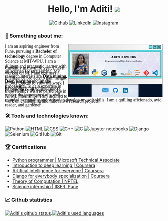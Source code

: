 <div align="center">
   <h1>
Hello, I'm Aditi! <img src="https://media.giphy.com/media/hvRJCLFzcasrR4ia7z/giphy.gif" width="25px">
 </h1>

<p>
<a href="https://github.com/aditi-govindu" target="_blank"><img alt = "Github" src="https://img.shields.io/badge/github-%23E4405F.svg?&style=for-the-badge&logo=github&logoColor=white" /></a>
<a href="https://in.linkedin.com/in/aditigovindu" target="_blank"><img alt="LinkedIn" src="https://img.shields.io/badge/linkedin-%230077B5.svg?&style=for-the-badge&logo=linkedin&logoColor=white" /></a>
<a href="https://www.instagram.com/aditig_1712" target="_blank"><img alt = "Instagram" src="https://img.shields.io/badge/instagram-%23E4405F.svg?&style=for-the-badge&logo=instagram&logoColor=white" /></a>
</p>
  </div>

### 🔭 Something about me:
<img align='right' src="https://github.com/aditi-govindu/aditi-govindu/blob/main/header.gif" width=60% alt="My portfolio">
<p style = "font-family: Times New Roman; color: black; height: 4em;">
I am an aspiring engineer from Pune, pursuing a <strong>Bachelor of technology</strong> degree in Computer Science at MIT-WPU. I am a diligent and pragmatic learner with an acumen for strategizing. My research interests are <strong> Data mining, Deep learning</strong> and <strong> image processing</strong>.
To gain expertise in these fields, I wish to participate in AI/ML internships. I am inclined to work on challenging and innovative research projects.
<p style = "font-family: Times New Roman; color: black; height: 4em;">
Currently in my third year, I have worked on NLP and business intelligence projects to gain insight into AI topics.
To view the work I have done, jump to <a href="https://github.com/aditi-govindu" target="_blank" rel="noopener noreferrer">my projects.</a>
</p>
<p style = "font-family: Times New Roman; color: black; height: 4em;">
In addition to my academics, I realize the importance of a well-rounded personality and strived to develop my soft skills. I am a quilling aficionado, avid reader, and gardener.
</p>

### 🛠 Tools and technologies known:
<p>
<img alt="Python" src="https://img.shields.io/badge/python%20-%2314354C.svg?&style=for-the-badge&logo=python&logoColor=white"/>
<img alt="HTML" src="https://img.shields.io/badge/html5%20-%23E34F26.svg?&style=for-the-badge&logo=html5&logoColor=white"/> 
<img alt="CSS" src="https://img.shields.io/badge/css3%20-%231572B6.svg?&style=for-the-badge&logo=css3&logoColor=white"/>
<img alt="C++" src="https://img.shields.io/badge/c++%20-%2300599C.svg?&style=for-the-badge&logo=c%2B%2B&logoColor=white"/>
<img alt="C" src="https://img.shields.io/badge/c%20-%2300599C.svg?&style=for-the-badge&logo=c&logoColor=white"/>
<img alt="Jupyter notebooks" src="https://img.shields.io/badge/jupyter%20-%23F05033.svg?&style=for-the-badge&logo=jupyter&logoColor=white"/>
<img alt="Django" src="https://img.shields.io/badge/django%20-%23F05033.svg?&style=for-the-badge&logo=django&logoColor=white"/>
<img alt="Selenium" src="https://img.shields.io/badge/selenium%20-%23F05033.svg?&style=for-the-badge&logo=selenium&logoColor=white"/>
<img alt="GitHub" src="https://img.shields.io/badge/github%20-%23121011.svg?&style=for-the-badge&logo=github&logoColor=white"/>
<img alt="Git" src="https://img.shields.io/badge/git%20-%23F05033.svg?&style=for-the-badge&logo=git&logoColor=white"/> 
</p>

### 🏆 Certifications
<ul>
  <li><a href="https://www.credly.com/badges/c936d751-1a55-41e0-bcf3-ea0fafb0ef0b/public_url">Python programmer | Microsoft Technical Associate</li>
  <li><a href="https://www.coursera.org/account/accomplishments/verify/FNWWQKL46TAK">Introduction to deep learning | Coursera</a></li>
  <li><a href="https://www.coursera.org/account/accomplishments/verify/TES5KTLD2ZRV">Artifical intelligence for everyone | Coursera</a></li>
  <li><a href="https://coursera.org/verify/specialization/66SHEMMCDYBL">Django for everybody specialization | Coursera</a></li>
  <li><a href="https://nptel.ac.in/noc/Ecertificate/?q=NPTEL21CS83S1412107403060250">Theory of Computation | NPTEL</a></li>
  <li><a href="https://www.theorchidschool.org/Circular/article/1371">Science internship | IISER, Pune </a></li>
</ul>

### 📈 Github statistics
<a href="https://github.com/aditi-govindu/github-readme-stats">
  <img align='center' src="https://github-readme-stats.vercel.app/api?username=aditi-govindu&theme=radical" alt="Aditi's github status">
</a>
<a href="https://github.com/aditi-govindu/github-readme-stats">
  <img img align='center' src ="https://github-readme-stats.vercel.app/api/top-langs/?username=aditi-govindu&theme=radical" alt = "Aditi's used languages">
</a>
